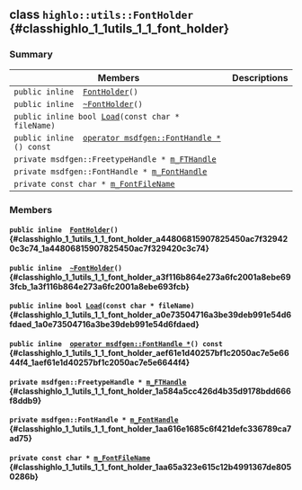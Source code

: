 ## class `highlo::utils::FontHolder` {#classhighlo_1_1utils_1_1_font_holder}

### Summary

 Members                        | Descriptions                                
--------------------------------|---------------------------------------------
`public inline  `[`FontHolder`](#classhighlo_1_1utils_1_1_font_holder_a44806815907825450ac7f329420c3c74_1a44806815907825450ac7f329420c3c74)`()` | 
`public inline  `[`~FontHolder`](#classhighlo_1_1utils_1_1_font_holder_a3f116b864e273a6fc2001a8ebe693fcb_1a3f116b864e273a6fc2001a8ebe693fcb)`()` | 
`public inline bool `[`Load`](#classhighlo_1_1utils_1_1_font_holder_a0e73504716a3be39deb991e54d6fdaed_1a0e73504716a3be39deb991e54d6fdaed)`(const char * fileName)` | 
`public inline  `[`operator msdfgen::FontHandle *`](#classhighlo_1_1utils_1_1_font_holder_aef61e1d40257bf1c2050ac7e5e6644f4_1aef61e1d40257bf1c2050ac7e5e6644f4)`() const` | 
`private msdfgen::FreetypeHandle * `[`m_FTHandle`](#classhighlo_1_1utils_1_1_font_holder_1a584a5cc426d4b35d9178bdd666f8ddb9) | 
`private msdfgen::FontHandle * `[`m_FontHandle`](#classhighlo_1_1utils_1_1_font_holder_1aa616e1685c6f421defc336789ca7ad75) | 
`private const char * `[`m_FontFileName`](#classhighlo_1_1utils_1_1_font_holder_1aa65a323e615c12b4991367de8050286b) | 

### Members

#### `public inline  `[`FontHolder`](#classhighlo_1_1utils_1_1_font_holder_a44806815907825450ac7f329420c3c74_1a44806815907825450ac7f329420c3c74)`()` {#classhighlo_1_1utils_1_1_font_holder_a44806815907825450ac7f329420c3c74_1a44806815907825450ac7f329420c3c74}

#### `public inline  `[`~FontHolder`](#classhighlo_1_1utils_1_1_font_holder_a3f116b864e273a6fc2001a8ebe693fcb_1a3f116b864e273a6fc2001a8ebe693fcb)`()` {#classhighlo_1_1utils_1_1_font_holder_a3f116b864e273a6fc2001a8ebe693fcb_1a3f116b864e273a6fc2001a8ebe693fcb}

#### `public inline bool `[`Load`](#classhighlo_1_1utils_1_1_font_holder_a0e73504716a3be39deb991e54d6fdaed_1a0e73504716a3be39deb991e54d6fdaed)`(const char * fileName)` {#classhighlo_1_1utils_1_1_font_holder_a0e73504716a3be39deb991e54d6fdaed_1a0e73504716a3be39deb991e54d6fdaed}

#### `public inline  `[`operator msdfgen::FontHandle *`](#classhighlo_1_1utils_1_1_font_holder_aef61e1d40257bf1c2050ac7e5e6644f4_1aef61e1d40257bf1c2050ac7e5e6644f4)`() const` {#classhighlo_1_1utils_1_1_font_holder_aef61e1d40257bf1c2050ac7e5e6644f4_1aef61e1d40257bf1c2050ac7e5e6644f4}

#### `private msdfgen::FreetypeHandle * `[`m_FTHandle`](#classhighlo_1_1utils_1_1_font_holder_1a584a5cc426d4b35d9178bdd666f8ddb9) {#classhighlo_1_1utils_1_1_font_holder_1a584a5cc426d4b35d9178bdd666f8ddb9}

#### `private msdfgen::FontHandle * `[`m_FontHandle`](#classhighlo_1_1utils_1_1_font_holder_1aa616e1685c6f421defc336789ca7ad75) {#classhighlo_1_1utils_1_1_font_holder_1aa616e1685c6f421defc336789ca7ad75}

#### `private const char * `[`m_FontFileName`](#classhighlo_1_1utils_1_1_font_holder_1aa65a323e615c12b4991367de8050286b) {#classhighlo_1_1utils_1_1_font_holder_1aa65a323e615c12b4991367de8050286b}

